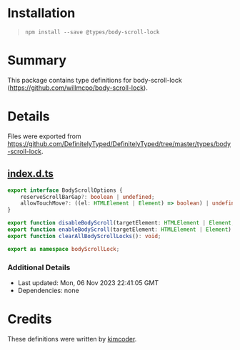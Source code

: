 # Installation
> `npm install --save @types/body-scroll-lock`

# Summary
This package contains type definitions for body-scroll-lock (https://github.com/willmcpo/body-scroll-lock).

# Details
Files were exported from https://github.com/DefinitelyTyped/DefinitelyTyped/tree/master/types/body-scroll-lock.
## [index.d.ts](https://github.com/DefinitelyTyped/DefinitelyTyped/tree/master/types/body-scroll-lock/index.d.ts)
````ts
export interface BodyScrollOptions {
    reserveScrollBarGap?: boolean | undefined;
    allowTouchMove?: ((el: HTMLElement | Element) => boolean) | undefined;
}

export function disableBodyScroll(targetElement: HTMLElement | Element, options?: BodyScrollOptions): void;
export function enableBodyScroll(targetElement: HTMLElement | Element): void;
export function clearAllBodyScrollLocks(): void;

export as namespace bodyScrollLock;

````

### Additional Details
 * Last updated: Mon, 06 Nov 2023 22:41:05 GMT
 * Dependencies: none

# Credits
These definitions were written by [kimcoder](https://github.com/kimcoder).
